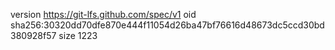 version https://git-lfs.github.com/spec/v1
oid sha256:30320dd70dfe870e444f11054d26ba47bf76616d48673dc5ccd30bd380928f57
size 1223
